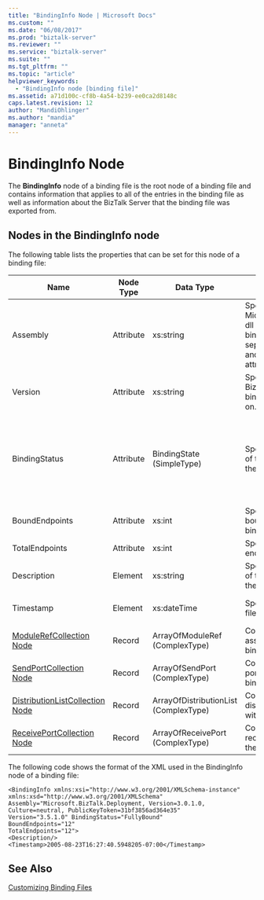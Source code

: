 ```yaml
---
title: "BindingInfo Node | Microsoft Docs"
ms.custom: ""
ms.date: "06/08/2017"
ms.prod: "biztalk-server"
ms.reviewer: ""
ms.service: "biztalk-server"
ms.suite: ""
ms.tgt_pltfrm: ""
ms.topic: "article"
helpviewer_keywords: 
  - "BindingInfo node [binding file]"
ms.assetid: a71d100c-cf8b-4a54-b239-ee0ca2d8148c
caps.latest.revision: 12
author: "MandiOhlinger"
ms.author: "mandia"
manager: "anneta"
---
```

# BindingInfo Node
The **BindingInfo** node of a binding file is the root node of a binding file and contains information that applies to all of the entries in the binding file as well as information about the BizTalk Server that the binding file was exported from.  
  
## Nodes in the BindingInfo node  
 The following table lists the properties that can be set for this node of a binding file:  
  
|**Name**|**Node Type**|**Data Type**|**Description**|**Restrictions**|**Comments**|  
|--------------|-------------------|-------------------|---------------------|----------------------|------------------|  
|Assembly|Attribute|xs:string|Specifies information for the Microsoft.BizTalk.Deployment dll used when creating the binding file. Includes comma separated Version, Culture, and PublicKeyToken attributes for this assembly.|Required|Default value: **"Microsoft.BizTalk.Deployment, Version=3.0.1.0, Culture=neutral, PublicKeyToken=31bf3856ad364e35"**|  
|Version|Attribute|xs:string|Specifies the version of BizTalk Server that the binding file was generated on.|Required|Default value: **3.5.1.0**|  
|BindingStatus|Attribute|BindingState (SimpleType)|Specifies the binding status of the artifacts exported with the binding file.|Required|Default value: None<br /><br /> Valid values:<br /><br /> -   Unknown<br />-   NoBindings<br />-   Unbound<br />-   PartiallyBound<br />-   FullyBound|  
|BoundEndpoints|Attribute|xs:int|Specifies the number of bound endpoints in the binding file.|Required|Default value: **0**|  
|TotalEndpoints|Attribute|xs:int|Specifies the total number of endpoints in the binding file.|Required|Default value: **0**|  
|Description|Element|xs:string|Specifies a text description of the BindingInfo section of the binding file.|Not required|Default value: empty|  
|Timestamp|Element|xs:dateTime|Specifies when the binding file was exported.|Required|Default value: Time on the BizTalk server when the binding file was exported.|  
|[ModuleRefCollection Node](../core/modulerefcollection-node.md)|Record|ArrayOfModuleRef (ComplexType)|Container node for the .NET assemblies exported with the binding file.|Not required|Default value: none|  
|[SendPortCollection Node](../core/sendportcollection-node.md)|Record|ArrayOfSendPort (ComplexType)|Container node for the send ports exported with the binding file.|Not required|Default value: none|  
|[DistributionListCollection Node](../core/distributionlistcollection-node.md)|Record|ArrayOfDistributionList (ComplexType)|Container node for the distribution lists exported with the binding file.|Not required|Default value: none|  
|[ReceivePortCollection Node](../core/receiveportcollection-node.md)|Record|ArrayOfReceivePort (ComplexType)|Container node for the receive ports exported with the binding file.|Not required|Default value: none|  
  
 The following code shows the format of the XML used in the BindingInfo node of a binding file:  
  
```  
<BindingInfo xmlns:xsi="http://www.w3.org/2001/XMLSchema-instance" xmlns:xsd="http://www.w3.org/2001/XMLSchema"   
Assembly="Microsoft.BizTalk.Deployment, Version=3.0.1.0, Culture=neutral, PublicKeyToken=31bf3856ad364e35"   
Version="3.5.1.0" BindingStatus="FullyBound"   
BoundEndpoints="12"   
TotalEndpoints="12">  
<Description/>  
<Timestamp>2005-08-23T16:27:40.5948205-07:00</Timestamp>  
```  
  
## See Also  
 [Customizing Binding Files](../core/customizing-binding-files.md)